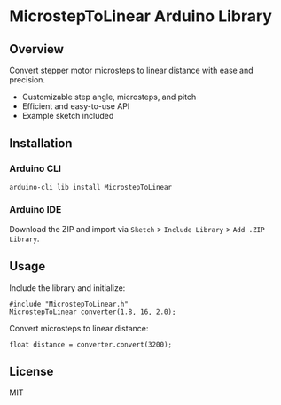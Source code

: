 # MicrostepToLinear Arduino Library

## Overview

Convert stepper motor microsteps to linear distance with ease and precision.

- Customizable step angle, microsteps, and pitch
- Efficient and easy-to-use API
- Example sketch included

## Installation

### Arduino CLI

```bash
arduino-cli lib install MicrostepToLinear
```

### Arduino IDE

Download the ZIP and import via `Sketch` > `Include Library` > `Add .ZIP Library`.

## Usage

Include the library and initialize:

```arduino
#include "MicrostepToLinear.h"
MicrostepToLinear converter(1.8, 16, 2.0);
```

Convert microsteps to linear distance:

```arduino
float distance = converter.convert(3200);
```

## License

MIT